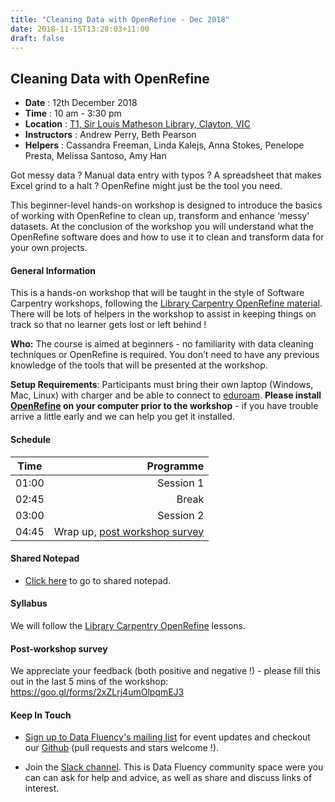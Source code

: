 ```yaml
---
title: "Cleaning Data with OpenRefine - Dec 2018"
date: 2018-11-15T13:28:03+11:00
draft: false
---
```


## Cleaning Data with OpenRefine

-	**Date** :		12th December 2018
-	**Time** :		10 am - 3:30 pm
-	**Location** :		[T1, Sir Louis Matheson Library, Clayton, VIC](https://goo.gl/maps/DUXk3v8UuWB2)
-	**Instructors** :	Andrew Perry, Beth Pearson
-	**Helpers** : 		Cassandra Freeman, Linda Kalejs, Anna Stokes, Penelope Presta, Melissa Santoso, Amy Han

Got messy data ? Manual data entry with typos ? A spreadsheet that makes Excel grind to a halt ? OpenRefine might just be the tool you need.

This beginner-level hands-on workshop is designed to introduce the basics of working with OpenRefine to clean up, transform and enhance 'messy' datasets. At the conclusion of the workshop you will understand what the OpenRefine software does and how to use it to clean and transform data for your own projects.


#### General Information

This is a hands-on workshop that will be taught in the style of Software Carpentry workshops, following the [Library Carpentry OpenRefine material](https://librarycarpentry.github.io/lc-open-refine/). There will be lots of helpers in the workshop to assist in keeping things on track so that no learner gets lost or left behind !

**Who:** The course is aimed at beginners - no familiarity with data cleaning techniques or OpenRefine is required. You don’t need to have any previous knowledge of the tools that will be presented at the workshop.

**Setup Requirements**: Participants must bring their own laptop (Windows, Mac, Linux) with charger and be able to connect to [eduroam](https://www.monash.edu/esolutions/network/connect-eduroam-wifi). **Please install [OpenRefine](http://openrefine.org/download.html) on your computer prior to the workshop** - if you have trouble arrive a little early and we can help you get it installed.

#### Schedule

Time | Programme
----------- | ------------------:
01:00 | Session 1
02:45 | Break
03:00 | Session 2
04:45 | Wrap up, [post workshop survey](#post-workshop-survey)

#### Shared Notepad

* [Click here](https://pad.carpentries.org/monash_openrefine_12_dec_2018) to go to shared notepad.


#### Syllabus

We will follow the [Library Carpentry OpenRefine](https://librarycarpentry.github.io/lc-open-refine/) lessons.


#### Post-workshop survey

We appreciate your feedback (both positive and negative !) - please fill this out in the last 5 mins of the workshop: 
https://goo.gl/forms/2xZLrj4umOlpqmEJ3

#### Keep In Touch

* [Sign up to Data Fluency's mailing list](http://eepurl.com/dmzhGH) for event updates and checkout our [Github](https://github.com/MonashDataFluency) (pull requests and stars welcome !).

* Join the [Slack channel](https://datafluency.slack.com). This is Data Fluency community space were you can can ask for help and advice, as well as share and discuss links of interest.
